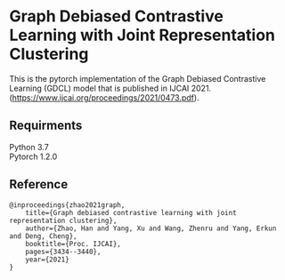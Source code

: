 # Graph Debiased Contrastive Learning with Joint Representation Clustering  
This is the pytorch implementation of the Graph Debiased Contrastive Learning (GDCL) model that is published in IJCAI 2021. (https://www.ijcai.org/proceedings/2021/0473.pdf). <br> 
## Requirments
Python 3.7 <br> 
Pytorch 1.2.0 <br> 
## Reference
```
@inproceedings{zhao2021graph,
	title={Graph debiased contrastive learning with joint representation clustering},
	author={Zhao, Han and Yang, Xu and Wang, Zhenru and Yang, Erkun and Deng, Cheng},
	booktitle={Proc. IJCAI},
	pages={3434--3440},
	year={2021}
}
